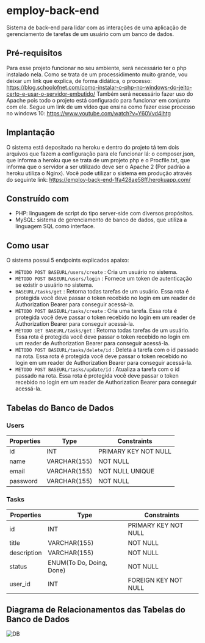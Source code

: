 # employ-back-end
Sistema de back-end para lidar com as interações de uma aplicação de gerenciamento de tarefas de um usuário com um banco de dados.

## Pré-requisitos
Para esse projeto funcionar no seu ambiente, será necessário ter o php instalado nela. Como se trata de um processidimento muito grande, vou deixar um link que explica, de forma didática, o processo: https://blog.schoolofnet.com/como-instalar-o-php-no-windows-do-jeito-certo-e-usar-o-servidor-embutido/
Também será necessário fazer uso do Apache pois todo o projeto está configurado para funcionar em conjunto com ele. Segue um link de um vídeo que ensina como fazer esse processo no windows 10: https://www.youtube.com/watch?v=Y60Vvd4lhtg

## Implantação
O sistema está depositado na heroku e dentro do projeto tá tem dois arquivos que fazem a configuração para ele funcionar lá: o composer.json, que informa a heroku que se trata de um projeto php e o Procfile.txt, que informa que o servidor a ser utilizado deve ser o Apache 2 (Por padrão a heroku utiliza o Nginx). Você pode utilizar o sistema em produção através do seguinte link: https://employ-back-end-1fa428ae58ff.herokuapp.com/

## Construído com
* PHP: linguagem de script do tipo server-side com diversos propósitos.
* MySQL: sistema de gerenciamento de banco de dados, que utiliza a linguagem SQL como interface.

## Como usar
O sistema possui 5 endpoints explicados apaixo:
* ```MÉTODO POST BASEURL/users/create``` : Cria um usuário no sistema.
* ```MÉTODO POST BASEURL/users/login``` : Fornece um token de autenticação se existir o usuário no sistema.
* ```BASEURL/tasks/get``` : Retorna todas tarefas de um usuário. Essa rota é protegida você deve passar o token recebido no login em um reader de Authorization Bearer para conseguir acessá-la.
* ```MÉTODO POST BASEURL/tasks/create``` : Cria uma tarefa. Essa rota é protegida você deve passar o token recebido no login em um reader de Authorization Bearer para conseguir acessá-la.
* ```MÉTODO GET BASEURL/tasks/get``` : Retorna todas tarefas de um usuário. Essa rota é protegida você deve passar o token recebido no login em um reader de Authorization Bearer para conseguir acessá-la.
* ```MÉTODO POST BASEURL/tasks/delete/id``` : Deleta a tarefa com o id passado na rota. Essa rota é protegida você deve passar o token recebido no login em um reader de Authorization Bearer para conseguir acessá-la.
* ```MÉTODO POST BASEURL/tasks/update/id``` : Atualiza a tarefa com o id passado na rota. Essa rota é protegida você deve passar o token recebido no login em um reader de Authorization Bearer para conseguir acessá-la.

## Tabelas do Banco de Dados
### Users
| Properties | Type | Constraints |
|--- |--- |--- |
| id | INT | PRIMARY KEY NOT NULL |
| name | VARCHAR(155) | NOT NULL |
| email | VARCHAR(155) | NOT NULL UNIQUE |
| password | VARCHAR(155) | NOT NULL |

### Tasks
| Properties | Type | Constraints |
|--- |--- |--- |
| id | INT | PRIMARY KEY NOT NULL |
| title | VARCHAR(155) | NOT NULL |
| description | VARCHAR(155) | NOT NULL |
| status | ENUM(To Do, Doing, Done) | NOT NULL |
| user_id | INT | FOREIGN KEY NOT NULL |

## Diagrama de Relacionamentos das Tabelas do Banco de Dados

![DB](https://uploaddeimagens.com.br/images/004/517/360/original/dasdsf.jpg?1687488155)
